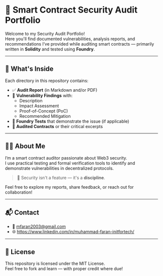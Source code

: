 # 🔐 Smart Contract Security Audit Portfolio

Welcome to my Security Audit Portfolio!  
Here you'll find documented vulnerabilities, analysis reports, and recommendations I’ve provided while auditing smart contracts — primarily written in **Solidity** and tested using **Foundry**.

---

## 📁 What's Inside

Each directory in this repository contains:

- ✅ **Audit Report** (in Markdown and/or PDF)
- 🔎 **Vulnerability Findings** with:
  - Description
  - Impact Assessment
  - Proof-of-Concept (PoC)
  - Recommended Mitigation
- 🧪 **Foundry Tests** that demonstrate the issue (if applicable)
- 📜 **Audited Contracts** or their critical excerpts

---

## 👨‍💻 About Me

I’m a smart contract auditor passionate about Web3 security.  
I use practical testing and formal verification tools to identify and demonstrate vulnerabilities in decentralized protocols.

> 🧪 Security isn't a feature — it's a **discipline**.

Feel free to explore my reports, share feedback, or reach out for collaboration!

---

## 📬 Contact

- 📧 mfaran2003@gmail.com
- 🌐 https://www.linkedin.com/in/muhammad-faran-initfortech/

---

## 📜 License

This repository is licensed under the MIT License.  
Feel free to fork and learn — with proper credit where due!

